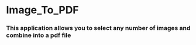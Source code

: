 # Image_To_PDF

### This application allows you to select any number of images and combine into a pdf file

